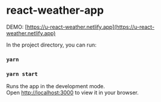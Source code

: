 # react-weather-app

DEMO: [https://u-react-weather.netlify.app](https://u-react-weather.netlify.app)



In the project directory, you can run:

### `yarn`
### `yarn start`

Runs the app in the development mode.\
Open [http://localhost:3000](http://localhost:3000) to view it in your browser.


